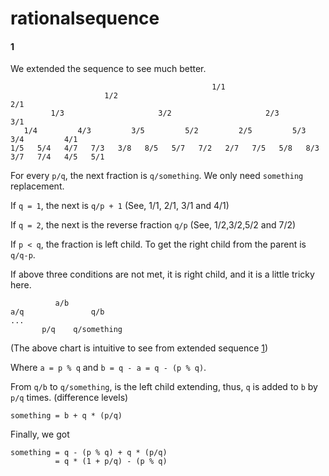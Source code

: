 # rationalsequence

#### 1
We extended the sequence to see much better. 

```
                                             1/1
                     1/2                                             2/1
         1/3                     3/2                     2/3                     3/1
   1/4         4/3         3/5         5/2         2/5         5/3         3/4         4/1
1/5   5/4   4/7   7/3   3/8   8/5   5/7   7/2   2/7   7/5   5/8   8/3   3/7   7/4   4/5   5/1
```

For every `p/q`, the next fraction is `q/something`. We only need `something` replacement.

If `q = 1`, the next is `q/p + 1` (See, 1/1, 2/1, 3/1 and 4/1)

If `q = 2`, the next is the reverse fraction `q/p` (See, 1/2,3/2,5/2 and 7/2)

If `p < q`, the fraction is left child. To get the right child from the parent is `q/q-p`.

If above three conditions are not met, it is right child, and it is a little tricky here.

```
          a/b
a/q               q/b
...
       p/q    q/something
```

(The above chart is intuitive to see from extended sequence [1](#1))

Where `a = p % q` and `b = q - a = q - (p % q)`.

From `q/b` to `q/something`, is the left child extending, thus, `q` is added to `b` by `p/q` times. (difference levels)

```
something = b + q * (p/q)
```

Finally, we got

```
something = q - (p % q) + q * (p/q)
          = q * (1 + p/q) - (p % q)
```
